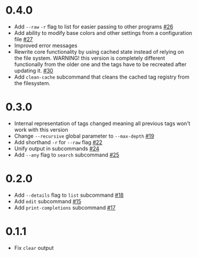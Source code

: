 # 0.4.0

* Add `--raw` `-r` flag to list for easier passing to other programs [#26](https://github.com/wojciechkepka/wutag/pull/26)
* Add ability to modify base colors and other settings from a configuration file [#27](https://github.com/wojciechkepka/wutag/pull/27)
* Improved error messages
* Rewrite core functionality by using cached state instead of relying on the file system.
  WARNING! this version is completely different functionally from the older one and the tags have to be recreated
  after updating it. [#30](https://github.com/wojciechkepka/wutag/pull/30)
* Add `clean-cache` subcommand that cleans the cached tag registry from the filesystem.


# 0.3.0

* Internal representation of tags changed meaning all previous tags won't work with this version
* Change `--recursive` global parameter to `--max-depth` [#19](https://github.com/wojciechkepka/wutag/pull/19)
* Add shorthand `-r` for `--raw` flag [#22](https://github.com/wojciechkepka/wutag/pull/22)
* Unify output in subcommands [#24](https://github.com/wojciechkepka/wutag/pull/24)
* Add `--any` flag to `search` subcommand [#25](https://github.com/wojciechkepka/wutag/pull/25)


# 0.2.0

* Add `--details` flag to `list` subcommand [#18](https://github.com/wojciechkepka/wutag/pull/18)
* Add `edit` subcommand [#15](https://github.com/wojciechkepka/wutag/pull/15)
* Add `print-completions` subcommand [#17](https://github.com/wojciechkepka/wutag/pull/17)


# 0.1.1

* Fix `clear` output

